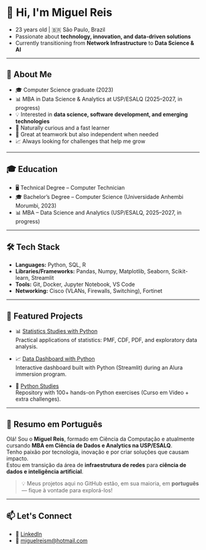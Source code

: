 # 👋 Hi, I'm Miguel Reis  

- 23 years old | 🇧🇷 São Paulo, Brazil  
- Passionate about **technology, innovation, and data-driven solutions**  
- Currently transitioning from **Network Infrastructure** to **Data Science & AI**  

---

## 🚀 About Me
- 🎓 Computer Science graduate (2023)  
- 📊 MBA in Data Science & Analytics at USP/ESALQ (2025–2027, in progress)  
- 💡 Interested in **data science, software development, and emerging technologies**  
- 🔎 Naturally curious and a fast learner  
- 🤝 Great at teamwork but also independent when needed  
- 📈 Always looking for challenges that help me grow  

---

## 🎓 Education
- 🖥️ Technical Degree – Computer Technician  
- 🎓 Bachelor’s Degree – Computer Science (Universidade Anhembi Morumbi, 2023)  
- 📊 MBA – Data Science and Analytics (USP/ESALQ, 2025–2027, in progress)  

---

## 🛠 Tech Stack
- **Languages:** Python, SQL, R
- **Libraries/Frameworks:** Pandas, Numpy, Matplotlib, Seaborn, Scikit-learn, Streamlit  
- **Tools:** Git, Docker, Jupyter Notebook, VS Code  
- **Networking:** Cisco (VLANs, Firewalls, Switching), Fortinet  

---

## 📂 Featured Projects
- 📊 [Statistics Studies with Python](https://github.com/MiguelReisM/estatistica_estudos)  
  Practical applications of statistics: PMF, CDF, PDF, and exploratory data analysis.  

- 📈 [Data Dashboard with Python](https://github.com/MiguelReisM/Dashboard-Dados-Python)  
  Interactive dashboard built with Python (Streamlit) during an Alura immersion program.  

- 🐍 [Python Studies](https://github.com/MiguelReisM/Python_estudos)  
  Repository with 100+ hands-on Python exercises (Curso em Vídeo + extra challenges).  

---

## 📝 Resumo em Português
Olá! Sou o **Miguel Reis**, formado em Ciência da Computação e atualmente cursando **MBA em Ciência de Dados e Analytics na USP/ESALQ**.  
Tenho paixão por tecnologia, inovação e por criar soluções que causam impacto.  
Estou em transição da área de **infraestrutura de redes** para **ciência de dados e inteligência artificial**.  

> 💡 Meus projetos aqui no GitHub estão, em sua maioria, em **português** — fique à vontade para explorá-los!

---

## 📫 Let's Connect
- 💼 [LinkedIn](https://www.linkedin.com/in/miguel-reis-10110b199/)  
- 📧 miguelreism@hotmail.com   
